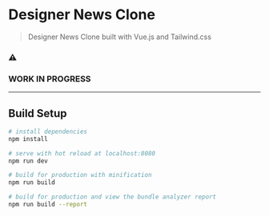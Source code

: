 # Designer News Clone
> Designer News Clone built with Vue.js and Tailwind.css

### :warning:
### WORK IN PROGRESS 
----

## Build Setup

``` bash
# install dependencies
npm install

# serve with hot reload at localhost:8080
npm run dev

# build for production with minification
npm run build

# build for production and view the bundle analyzer report
npm run build --report
```
